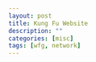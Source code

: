 ```yaml
---
layout: post
title: Kung Fu Website
description: ""
categories: [misc]
tags: [wfg, network]
---
```


